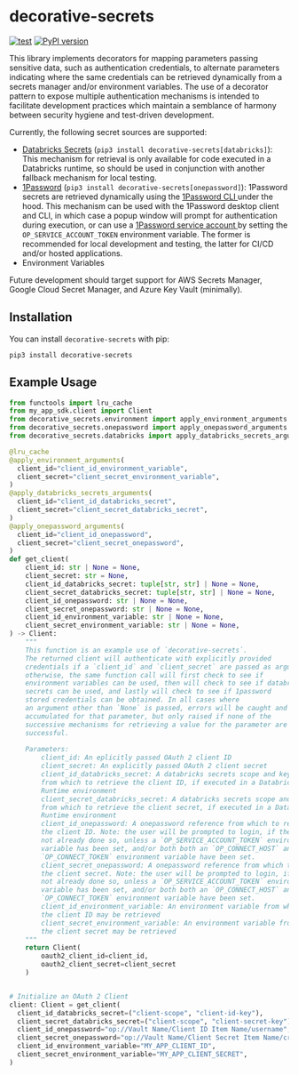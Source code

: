# decorative-secrets

[![test](https://github.com/enorganic/decorative-secrets/actions/workflows/test.yml/badge.svg?branch=main)](https://github.com/enorganic/decorative-secrets/actions/workflows/test.yml)
[![PyPI version](https://badge.fury.io/py/decorative-secrets.svg?icon=si%3Apython)](https://badge.fury.io/py/decorative-secrets)

This library implements decorators for mapping parameters passing
sensitive data, such as authentication credentials, to alternate parameters
indicating where the same credentials can be retrieved dynamically from a
secrets manager and/or environment variables. The use of a decorator pattern
to expose multiple authentication mechanisms is intended to facilitate
development practices which maintain a semblance of harmony between security
hygiene and test-driven development.

Currently, the following secret sources are supported:

-   [Databricks Secrets](https://docs.databricks.com/aws/en/security/secrets/)
    (`pip3 install decorative-secrets[databricks]`):
    This mechanism for retrieval is only available for code executed in a
    Databricks runtime, so should be used in conjunction with another fallback
    mechanism for local testing.
-   [1Password](https://1password.com/)
    (`pip3 install decorative-secrets[onepassword]`):
    1Password secrets are retrieved dynamically using the [1Password CLI
    ](https://developer.1password.com/docs/cli/)
    under the hood. This mechanism can be used with the 1Password desktop
    client and CLI, in which case a popup window will prompt for authentication
    during execution, or can use a [1Password service account
    ](https://developer.1password.com/docs/service-accounts/) by setting
    the `OP_SERVICE_ACCOUNT_TOKEN` environment variable. The former is
    recommended for local development and testing, the latter for CI/CD and/or
    hosted applications.
-   Environment Variables

Future development should target support for AWS Secrets Manager,
Google Cloud Secret Manager, and Azure Key Vault (minimally).

## Installation

You can install `decorative-secrets` with pip:

```shell
pip3 install decorative-secrets
```

## Example Usage

```python
from functools import lru_cache
from my_app_sdk.client import Client
from decorative_secrets.environment import apply_environment_arguments
from decorative_secrets.onepassword import apply_onepassword_arguments
from decorative_secrets.databricks import apply_databricks_secrets_arguments

@lru_cache
@apply_environment_arguments(
  client_id="client_id_environment_variable",
  client_secret="client_secret_environment_variable",
)
@apply_databricks_secrets_arguments(
  client_id="client_id_databricks_secret",
  client_secret="client_secret_databricks_secret",
)
@apply_onepassword_arguments(
  client_id="client_id_onepassword",
  client_secret="client_secret_onepassword",
)
def get_client(
    client_id: str | None = None,
    client_secret: str = None,
    client_id_databricks_secret: tuple[str, str] | None = None,
    client_secret_databricks_secret: tuple[str, str] | None = None,
    client_id_onepassword: str | None = None,
    client_secret_onepassword: str | None = None,
    client_id_environment_variable: str | None = None,
    client_secret_environment_variable: str | None = None,
) -> Client:
    """
    This function is an example use of `decorative-secrets`.
    The returned client will authenticate with explicitly provided
    credentials if a `client_id` and `client_secret` are passed as arguments,
    otherwise, the same function call will first check to see if
    environment variables can be used, then will check to see if databricks
    secrets can be used, and lastly will check to see if 1password
    stored credentials can be obtained. In all cases where
    an argument other than `None` is passed, errors will be caught and
    accumulated for that parameter, but only raised if none of the
    successive mechanisms for retrieving a value for the parameter are
    successful.
    
    Parameters:
        client_id: An eplicitly passed OAuth 2 client ID
        client_secret: An explicitly passed OAuth 2 client secret
        client_id_databricks_secret: A databricks secrets scope and key
        from which to retrieve the client ID, if executed in a Databricks
        Runtime environment
        client_secret_databricks_secret: A databricks secrets scope and key
        from which to retrieve the client secret, if executed in a Databricks
        Runtime environment
        client_id_onepassword: A onepassword reference from which to retrieve
        the client ID. Note: the user will be prompted to login, if they have
        not already done so, unless a `OP_SERVICE_ACCOUNT_TOKEN` environment
        variable has been set, and/or both both an `OP_CONNECT_HOST` and
        `OP_CONNECT_TOKEN` environment variable have been set.
        client_secret_onepassword: A onepassword reference from which to retrieve
        the client secret. Note: the user will be prompted to login, if they have
        not already done so, unless a `OP_SERVICE_ACCOUNT_TOKEN` environment
        variable has been set, and/or both both an `OP_CONNECT_HOST` and
        `OP_CONNECT_TOKEN` environment variable have been set.
        client_id_environment_variable: An environment variable from which
        the client ID may be retrieved
        client_secret_environment_variable: An environment variable from which
        the client secret may be retrieved
    """
    return Client(
        oauth2_client_id=client_id,
        oauth2_client_secret=client_secret
    )


# Initialize an OAuth 2 Client
client: Client = get_client(
  client_id_databricks_secret=("client-scope", "client-id-key"),
  client_secret_databricks_secret=("client-scope", "client-secret-key"),
  client_id_onepassword="op://Vault Name/Client ID Item Name/username",
  client_secret_onepassword="op://Vault Name/Client Secret Item Name/credential",
  client_id_environment_variable="MY_APP_CLIENT_ID",
  client_secret_environment_variable="MY_APP_CLIENT_SECRET",
)
```